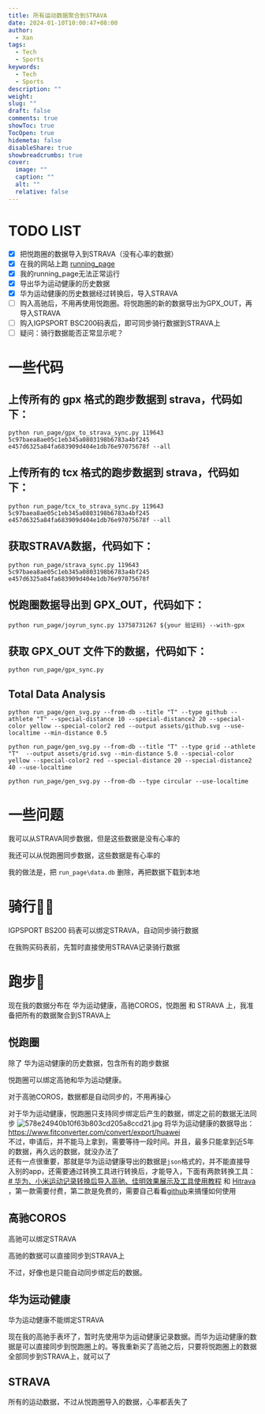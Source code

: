```yaml
---
title: 所有运动数据聚合到STRAVA
date: 2024-01-10T10:00:47+08:00
author:
  - Xan
tags:
  - Tech
  - Sports
keywords:
  - Tech
  - Sports
description: ""
weight: 
slug: ""
draft: false
comments: true
showToc: true
TocOpen: true
hidemeta: false
disableShare: true
showbreadcrumbs: true
cover:
  image: ""
  caption: ""
  alt: ""
  relative: false
---
```

# TODO LIST
- [x] 把悦跑圈的数据导入到STRAVA（没有心率的数据）
- [x] 在我的网站上跑 [running_page](https://github.com/yihong0618/running_page/blob/master/README-CN.md)
- [x] 我的running_page无法正常运行
- [x] 导出华为运动健康的历史数据
- [x] 华为运动健康的历史数据经过转换后，导入STRAVA
- [ ] 购入高驰后，不用再使用悦跑圈。将悦跑圈的新的数据导出为GPX_OUT，再导入STRAVA
- [ ] 购入IGPSPORT BSC200码表后，即可同步骑行数据到STRAVA上 
- [ ] 疑问：骑行数据能否正常显示呢？

# 一些代码

 ## 上传所有的 gpx 格式的跑步数据到 strava，代码如下：
```
python run_page/gpx_to_strava_sync.py 119643 5c97baea8ae05c1eb345a0803198b6783a4bf245 e457d6325a84fa683909d404e1db76e97075678f --all
```

## 上传所有的 tcx 格式的跑步数据到 strava，代码如下：

```
python run_page/tcx_to_strava_sync.py 119643 5c97baea8ae05c1eb345a0803198b6783a4bf245 e457d6325a84fa683909d404e1db76e97075678f --all
```
##  获取STRAVA数据，代码如下：
```
python run_page/strava_sync.py 119643 5c97baea8ae05c1eb345a0803198b6783a4bf245 e457d6325a84fa683909d404e1db76e97075678f
```
## 悦跑圈数据导出到 GPX_OUT，代码如下：
```
python run_page/joyrun_sync.py 13758731267 ${your 验证码} --with-gpx
```
## 获取 GPX_OUT 文件下的数据，代码如下：
```
python run_page/gpx_sync.py
```

## Total Data Analysis
```
python run_page/gen_svg.py --from-db --title "T" --type github --athlete "T" --special-distance 10 --special-distance2 20 --special-color yellow --special-color2 red --output assets/github.svg --use-localtime --min-distance 0.5

python run_page/gen_svg.py --from-db --title "T" --type grid --athlete "T"  --output assets/grid.svg --min-distance 5.0 --special-color yellow --special-color2 red --special-distance 20 --special-distance2 40 --use-localtime

python run_page/gen_svg.py --from-db --type circular --use-localtime
```

# 一些问题
我可以从STRAVA同步数据，但是这些数据是没有心率的

我还可以从悦跑圈同步数据，这些数据是有心率的

我的做法是，把 `run_page\data.db` 删除，再把数据下载到本地

# 骑行🚴‍♂️
IGPSPORT BS200 码表可以绑定STRAVA，自动同步骑行数据

在我购买码表前，先暂时直接使用STRAVA记录骑行数据

# 跑步🏃‍
现在我的数据分布在 华为运动健康，高驰COROS，悦跑圈 和 STRAVA 上，我准备把所有的数据聚合到STRAVA上

## 悦跑圈
除了 华为运动健康的历史数据，包含所有的跑步数据

悦跑圈可以绑定高驰和华为运动健康。

对于高驰COROS，数据都是自动同步的，不用再操心

对于华为运动健康，悦跑圈只支持同步绑定后产生的数据，绑定之前的数据无法同步
![578e24940b10f63b803cd205a8ccd21.jpg](https://bu.dusays.com/2024/01/10/659dffa386800.jpg)
将华为运动健康的数据导出：https://www.fitconverter.com/convert/export/huawei  
不过，申请后，并不能马上拿到，需要等待一段时间。并且，最多只能拿到近5年的数据，再久远的数据，就没办法了  
还有一点很重要，那就是华为运动健康导出的数据是`json`格式的，并不能直接导入别的app，还需要通过转换工具进行转换后，才能导入，下面有两款转换工具：[# 华为、小米运动记录转换后导入高驰、佳明效果展示及工具使用教程](https://www.toutiao.com/article/7260290208145637929/?wid=1704813615145) 和 [Hitrava](https://cthru.hopto.org/hitrava-web-app/#zip) ，第一款需要付费，第二款是免费的，需要自己看看[github](https://github.com/CTHRU/Hitrava?tab=readme-ov-file#how-to-convert-your-health-activities-and-import-them-in-strava)来搞懂如何使用

## 高驰COROS  
高驰可以绑定STRAVA

高驰的数据可以直接同步到STRAVA上

不过，好像也是只能自动同步绑定后的数据。

## 华为运动健康
华为运动健康不能绑定STRAVA  

现在我的高驰手表坏了，暂时先使用华为运动健康记录数据。而华为运动健康的数据是可以直接同步到悦跑圈上的。等我重新买了高驰之后，只要将悦跑圈上的数据全部同步到STRAVA上，就可以了

## STRAVA 
所有的运动数据，不过从悦跑圈导入的数据，心率都丢失了